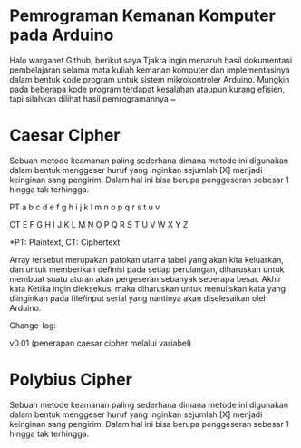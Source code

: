 # Pemrograman Kemanan Komputer pada Arduino
Halo warganet Github, berikut saya Tjakra ingin menaruh hasil dokumentasi pembelajaran selama mata kuliah kemanan komputer dan implementasinya dalam bentuk kode program untuk sistem mikrokontroler Arduino.
Mungkin pada beberapa kode program terdapat kesalahan ataupun kurang efisien, tapi silahkan dilihat hasil pemrogramannya ~

# Caesar Cipher
Sebuah metode keamanan paling sederhana dimana metode ini digunakan dalam bentuk menggeser huruf yang inginkan sejumlah [X] menjadi keinginan sang pengirim. Dalam hal ini bisa berupa penggeseran sebesar 1 hingga tak terhingga.

PT	a	b	c	d	e	f	g	h	i	j	k	l	m	n	o	p	q	r	s	t	u	v

CT	E	F	G	H	I	J	K	L	M	N	O	P	Q	R	S	T	U	V	W	X	Y	Z

*PT: Plaintext, CT: Ciphertext

Array tersebut merupakan patokan utama tabel yang akan kita keluarkan, dan untuk memberikan definisi pada setiap perulangan, diharuskan untuk membuat suatu aturan akan pergeseran sebanyak seberapa besar. Akhir kata Ketika ingin dieksekusi maka diharuskan untuk menuliskan kata yang diinginkan pada file/input serial yang nantinya akan diselesaikan oleh Arduino.

Change-log:

v0.01 (penerapan caesar cipher melalui variabel)

# Polybius Cipher
Sebuah metode keamanan paling sederhana dimana metode ini digunakan dalam bentuk menggeser huruf yang inginkan sejumlah [X] menjadi keinginan sang pengirim. Dalam hal ini bisa berupa penggeseran sebesar 1 hingga tak terhingga.
